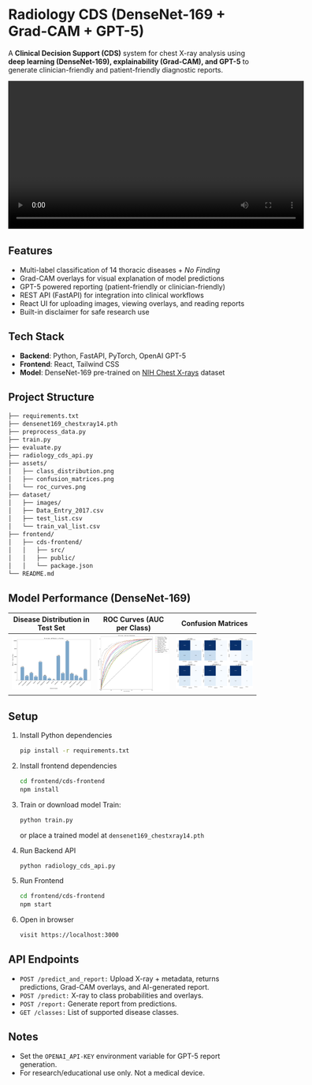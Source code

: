 # Radiology CDS (DenseNet-169 + Grad-CAM + GPT-5)
A **Clinical Decision Support (CDS)** system for chest X-ray analysis using 
**deep learning (DenseNet-169), explainability (Grad-CAM), and GPT-5** to generate clinician-friendly and patient-friendly diagnostic reports.

<video src="demo.mp4" width="600" controls>
</video>

## Features 
- Multi-label classification of 14 thoracic diseases + _No Finding_
- Grad-CAM overlays for visual explanation of model predictions
- GPT-5 powered reporting (patient-friendly or clinician-friendly)
- REST API (FastAPI) for integration into clinical workflows
- React UI for uploading images, viewing overlays, and reading reports 
- Built-in disclaimer for safe research use

## Tech Stack
- **Backend**: Python, FastAPI, PyTorch, OpenAI GPT-5
- **Frontend**: React, Tailwind CSS
- **Model**: DenseNet-169 pre-trained on [NIH Chest X-rays](https://www.kaggle.com/datasets/nih-chest-xrays/data) dataset 

## Project Structure
```              
├── requirements.txt              
├── densenet169_chestxray14.pth  
├── preprocess_data.py
├── train.py
├── evaluate.py   
├── radiology_cds_api.py        
├── assets/
│   ├── class_distribution.png
│   ├── confusion_matrices.png
│   └── roc_curves.png
├── dataset/
│   ├── images/
│   ├── Data_Entry_2017.csv
│   ├── test_list.csv
│   └── train_val_list.csv
├── frontend/                    
│   ├── cds-frontend/            
│   │   ├── src/                 
│   │   ├── public/               
│   │   └── package.json          
└── README.md                      
```

## Model Performance (DenseNet-169)
| Disease Distribution in Test Set                       | ROC Curves (AUC per Class)                                                     | Confusion Matrices                                                                       |
|--------------------------------------------------------|--------------------------------------------------------------------------------|------------------------------------------------------------------------------------------|
| <img src="assets/class_distribution.png" width="250"/> | <img src="assets/roc_curves.png" width="250"/> | <img src="assets/confusion_matrices.png" width="250"/> |

## Setup 
1. Install Python dependencies
   ```bash
   pip install -r requirements.txt
   ```
2. Install frontend dependencies
   ```bash
   cd frontend/cds-frontend
   npm install
   ```
3. Train or download model 
   Train:
      ```bash
      python train.py
     ```
   or place a trained model at `densenet169_chestxray14.pth`
 
4. Run Backend API
   ```bash
   python radiology_cds_api.py
   ```
5. Run Frontend
   ```bash
   cd frontend/cds-frontend
   npm start
   ```
6. Open in browser
   ```bash
   visit https://localhost:3000
   ```

## API Endpoints
- `POST /predict_and_report:` Upload X-ray + metadata, returns predictions, Grad-CAM overlays, and AI-generated report.
- `POST /predict:` X-ray to class probabilities and overlays.
- `POST /report:` Generate report from predictions.
- `GET /classes:` List of supported disease classes.

## Notes
- Set the `OPENAI_API-KEY` environment variable for GPT-5 report generation.
- For research/educational use only. Not a medical device. 